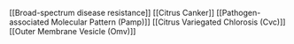 [[Broad-spectrum disease resistance]]
[[Citrus Canker]]
[[Pathogen-associated Molecular Pattern (Pamp)]]
[[Citrus Variegated Chlorosis (Cvc)]]
[[Outer Membrane Vesicle (Omv)]]

